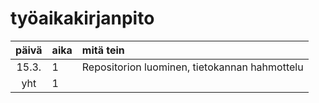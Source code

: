 # työaikakirjanpito

| päivä | aika | mitä tein  |
| :----:|:-----| :-----|
| 15.3. | 1    | Repositorion luominen, tietokannan hahmottelu |
| yht   | 1   | | 

